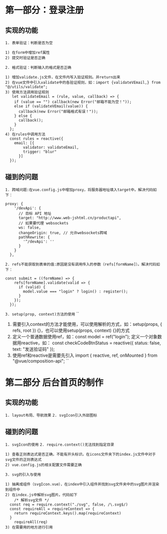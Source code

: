 <!--
 * @Description:记录项目开发的流程、步骤以及碰到的问题
 * @Author: ZHAN HANG
 * @Date: 2020-05-09 11:55:38
 * @LastEditTime: 2020-05-12 19:59:20
 * @LastEditors: ZHAN HANG
 -->
# 第一部分：登录注册
  ## 实现的功能
  ` 1. 表单验证：判断是否为空 `
  ```
  1) 在form中增加ref属性
  2) 提交时验证是否正确
  ```
  ` 2. 格式验证：判断输入的格式是否正确 `
  ```
  1) 增加validate.js文件，在文件内写入验证规则。并return出来
  2) 在vue文件中引入validate中的各验证规则，如：import {validateVEmail,} from "@/utils/validate";
  3) 使用方法调用验证规则
     let validateEmail = (rule, value, callback) => {
      if (value == "") callback(new Error("邮箱不能为空！"));
      else if (validateVEmail(value)) {
        callback(new Error("邮箱格式有误！"));
      } else {
        callback();
      }
    };
  4) 在rules中调用方法
    const rules = reactive({
      email: [{
          validator: validateEmail,
          trigger: "blur"
        }]
    });
  ```
  ## 碰到的问题
  ` 1. 跨域问题:在vue.config.js中增加proxy，将服务器地址填入target中。解决代码如下： `
  ```
  proxy: {
      '/devApi': {
        // 目标 API 地址
        target: "http://www.web-jshtml.cn/productapi",
        // 如果要代理 websockets
        ws: false,
        changeOrigin: true, // 允许websockets跨域
        pathRewrite: {
          '^/devApi': ''
        }
      }
    },
  ```
  ` 2. refs不能获取到表单的值:原因是没有调用传入的参数（refs[formName]）。解决代码如下： `
  ```
  const submit = ((formName) => {
      refs[formName].validate(valid => {
        if (valid) {
          model.value === "login" ? login() : register();
        }
      });
    });
  ```
  ` 3. setup(prop, context)方法的使用 `
  ``
  1) 需要引入context的方法才能使用，可以使用解析的方式，如：setup(props, { refs, root }) {}，也可以使用setup(props, context) {}的方式
  2) 定义一个普通数据使用ref，如：const model = ref("login");
     定义一个对象数据用reactive，如：
     const checkCodeBtnStatus = reactive({
      status: false,
      text: "发送验证码"
    });
  3) 使用ref和reactive是需要先引入 import { reactive, ref, onMounted } from "@vue/composition-api";
  ``
# 第二部分 后台首页的制作
  ## 实现的功能
  `1. layout布局、导航效果`
  `2. svgIcon引入外部图标`
  ## 碰到的问题
  `1. svgIcon的使用`
  `2. require.context()无法找到指定目录`
  ```
  1) 查看正则表达式是否正确，不能有开头标识。在icons文件夹下的index.js文件中对于svg文件的正则表达式
  2) vue.config.js的相关配置文件需要正确
  ```
  `3. svg的引入与使用`
  ```
  1) 抽离成组件（svgIcon.vue），在index中引入组件并找到svg文件夹中的svg图片并渲染到组件中
  2) 在index.js中解析svg图片。代码如下
      /* 解析svg文件 */
    const req = require.context("./svg", false, /\.svg$/)
    const requireAll = requireContext => {
      return requireContext.keys().map(requireContext)
    }
      requireAll(req)
  3) 在需要用的地方进行引用
  ```